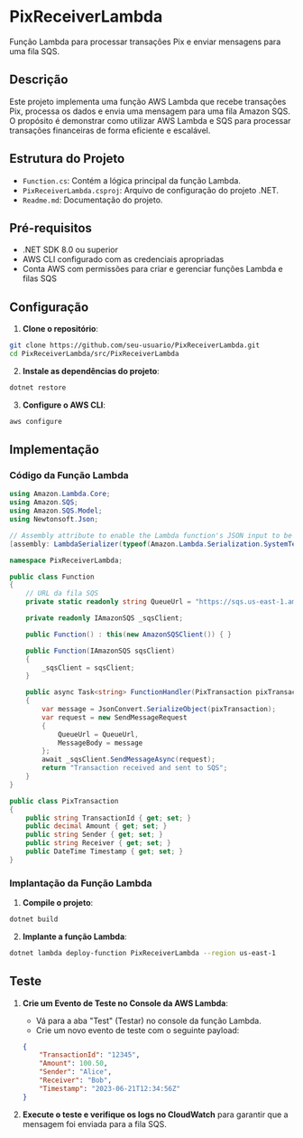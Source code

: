 # PixReceiverLambda

Função Lambda para processar transações Pix e enviar mensagens para uma fila SQS.

## Descrição

Este projeto implementa uma função AWS Lambda que recebe transações Pix, processa os dados e envia uma mensagem para uma fila Amazon SQS. O propósito é demonstrar como utilizar AWS Lambda e SQS para processar transações financeiras de forma eficiente e escalável.

## Estrutura do Projeto

- `Function.cs`: Contém a lógica principal da função Lambda.
- `PixReceiverLambda.csproj`: Arquivo de configuração do projeto .NET.
- `Readme.md`: Documentação do projeto.

## Pré-requisitos

- .NET SDK 8.0 ou superior
- AWS CLI configurado com as credenciais apropriadas
- Conta AWS com permissões para criar e gerenciar funções Lambda e filas SQS

## Configuração

1. **Clone o repositório**:

```bash
git clone https://github.com/seu-usuario/PixReceiverLambda.git
cd PixReceiverLambda/src/PixReceiverLambda
```

2. **Instale as dependências do projeto**:

```bash
dotnet restore
```

3. **Configure o AWS CLI**:

```bash
aws configure
```

## Implementação

### Código da Função Lambda

```csharp
using Amazon.Lambda.Core;
using Amazon.SQS;
using Amazon.SQS.Model;
using Newtonsoft.Json;

// Assembly attribute to enable the Lambda function's JSON input to be converted into a .NET class.
[assembly: LambdaSerializer(typeof(Amazon.Lambda.Serialization.SystemTextJson.DefaultLambdaJsonSerializer))]

namespace PixReceiverLambda;

public class Function
{
    // URL da fila SQS
    private static readonly string QueueUrl = "https://sqs.us-east-1.amazonaws.com/440724126630/PixQueue";

    private readonly IAmazonSQS _sqsClient;

    public Function() : this(new AmazonSQSClient()) { }

    public Function(IAmazonSQS sqsClient)
    {
        _sqsClient = sqsClient;
    }

    public async Task<string> FunctionHandler(PixTransaction pixTransaction, ILambdaContext context)
    {
        var message = JsonConvert.SerializeObject(pixTransaction);
        var request = new SendMessageRequest
        {
            QueueUrl = QueueUrl,
            MessageBody = message
        };
        await _sqsClient.SendMessageAsync(request);
        return "Transaction received and sent to SQS";
    }
}

public class PixTransaction
{
    public string TransactionId { get; set; }
    public decimal Amount { get; set; }
    public string Sender { get; set; }
    public string Receiver { get; set; }
    public DateTime Timestamp { get; set; }
}
```

### Implantação da Função Lambda

1. **Compile o projeto**:

```bash
dotnet build
```

2. **Implante a função Lambda**:

```bash
dotnet lambda deploy-function PixReceiverLambda --region us-east-1
```

## Teste

1. **Crie um Evento de Teste no Console da AWS Lambda**:
    - Vá para a aba "Test" (Testar) no console da função Lambda.
    - Crie um novo evento de teste com o seguinte payload:

    ```json
    {
        "TransactionId": "12345",
        "Amount": 100.50,
        "Sender": "Alice",
        "Receiver": "Bob",
        "Timestamp": "2023-06-21T12:34:56Z"
    }
    ```

2. **Execute o teste e verifique os logs no CloudWatch** para garantir que a mensagem foi enviada para a fila SQS.

